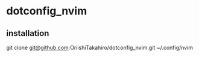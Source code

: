 # dotconfig_nvim

## installation

git clone git@github.com:OriishiTakahiro/dotconfig_nvim.git ~/.config/nvim
